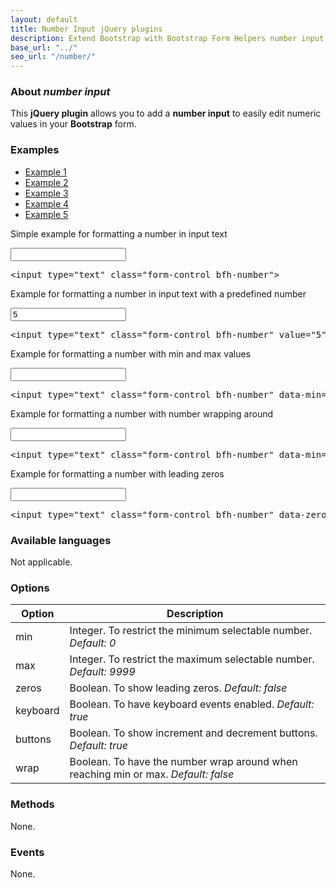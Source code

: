 ```yaml
---
layout: default
title: Number Input jQuery plugins
description: Extend Bootstrap with Bootstrap Form Helpers number input jQuery plugins.
base_url: "../"
seo_url: "/number/"
---
```


### About *number input*

This **jQuery plugin** allows you to add a **number input** to easily edit numeric values
in your **Bootstrap** form.


### Examples

<ul id="example-tab" class="nav nav-tabs">
  <li class="active">
    <a href="#example1" data-toggle="tab">Example 1</a>
  </li>
  <li>
    <a href="#example2" data-toggle="tab">Example 2</a>
  </li>
  <li>
    <a href="#example3" data-toggle="tab">Example 3</a>
  </li>
  <li>
    <a href="#example4" data-toggle="tab">Example 4</a>
  </li>
  <li>
    <a href="#example5" data-toggle="tab">Example 5</a>
  </li>
</ul>
<div id="example-content" class="tab-content">
  <div class="tab-pane fade in active" id="example1">
	<form class="example form-inline">
	  <p>Simple example for formatting a number in input text</p>
	  <input type="text" class="form-control bfh-number">
	</form>
	<pre class="prettyprint">&lt;input type="text" class="form-control bfh-number"&gt;</pre>
  </div>
  <div class="tab-pane fade" id="example2">
	<form class="example form-inline">
	  <p>Example for formatting a number in input text with a predefined number</p>
	  <input type="text" class="form-control bfh-number" value="5">
	</form>
	<pre class="prettyprint">&lt;input type="text" class="form-control bfh-number" value="5"&gt;</pre>
  </div>
  <div class="tab-pane fade" id="example3">
	<form class="example form-inline">
	  <p>Example for formatting a number with min and max values</p>
	  <input type="text" class="form-control bfh-number" data-min="5" data-max="25">
	</form>
	<pre class="prettyprint">&lt;input type="text" class="form-control bfh-number" data-min="5" data-max="25"&gt;</pre>
  </div>
  <div class="tab-pane fade" id="example4">
    <form class="example form-inline">
	  <p>Example for formatting a number with number wrapping around</p>
	  <input type="text" class="form-control bfh-number" data-min="5" data-max="25" data-wrap="true">
	</form>
	<pre class="prettyprint">&lt;input type="text" class="form-control bfh-number" data-min="5" data-max="25" data-wrap="true"&gt;</pre>
  </div>
  <div class="tab-pane fade" id="example5">
	<form class="example form-inline">
	  <p>Example for formatting a number with leading zeros</p>
	  <input type="text" class="form-control bfh-number" data-zeros="true" data-min="5" data-max="25">
	</form>
	<pre class="prettyprint">&lt;input type="text" class="form-control bfh-number" data-zeros="true" data-min="5" data-max="25"&gt;</pre>
  </div>
</div>


### Available languages

Not applicable.


### Options

<table class="table table-striped">
  <thead>
    <tr>
      <th>Option</th>
      <th>Description</th>
    </tr>
  </thead>
  <tbody>
    <tr>
      <td>min</td>
      <td>Integer. To restrict the minimum selectable number. <em>Default: 0</em></td>
    </tr>
    <tr>
      <td>max</td>
      <td>Integer. To restrict the maximum selectable number. <em>Default: 9999</em></td>
    </tr>
    <tr>
      <td>zeros</td>
      <td>Boolean. To show leading zeros. <em>Default: false</em></td>
    </tr>
    <tr>
      <td>keyboard</td>
      <td>Boolean. To have keyboard events enabled. <em>Default: true</em></td>
    </tr>
    <tr>
      <td>buttons</td>
      <td>Boolean. To show increment and decrement buttons. <em>Default: true</em></td>
    </tr>
    <tr>
      <td>wrap</td>
      <td>Boolean. To have the number wrap around when reaching min or max. <em>Default: false</em></td>
    </tr>
  </tbody>
</table>


### Methods

None.


### Events

None.
